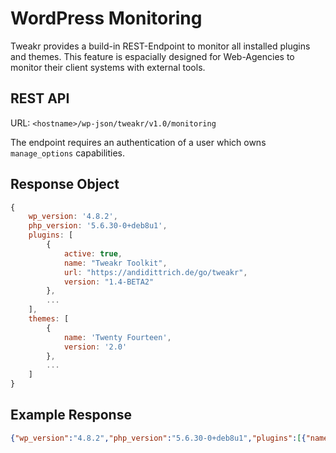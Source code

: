 WordPress Monitoring
=================================

Tweakr provides a build-in REST-Endpoint to monitor all installed plugins and themes. 
This feature is espacially designed for Web-Agencies to monitor their client systems with external tools.

## REST API ##

URL: `<hostname>/wp-json/tweakr/v1.0/monitoring`

The endpoint requires an authentication of a user which owns `manage_options` capabilities.

## Response Object ##

```javascript
{
    wp_version: '4.8.2',
    php_version: '5.6.30-0+deb8u1',
    plugins: [
        {
            active: true,
            name: "Tweakr Toolkit",
            url: "https://andidittrich.de/go/tweakr",
            version: "1.4-BETA2"
        },
        ...
    ],
    themes: [
        {
            name: 'Twenty Fourteen',
            version: '2.0'
        },
        ...
    ]
}

```

## Example Response ##

```json
{"wp_version":"4.8.2","php_version":"5.6.30-0+deb8u1","plugins":[{"name":"bbPress","version":"2.5.12","url":"https:\/\/bbpress.org","active":false},{"name":"BuddyPress","version":"2.8.2","url":"https:\/\/buddypress.org\/","active":false},{"name":"Cryptex - E-Mail Address Protection","version":"6.0","url":"https:\/\/andidittrich.de\/go\/cryptex","active":false},{"name":"Enlighter - Customizable Syntax Highlighter","version":"3.5","url":"https:\/\/enlighterjs.org","active":true},{"name":"Enlighter Pro","version":"3.1-BETA2","url":"http:\/\/enlighterjs.org","active":false},{"name":"Jetpack by WordPress.com","version":"4.9","url":"http:\/\/jetpack.com","active":false},{"name":"Rewrite Rules Inspector","version":"1.2.1","url":"http:\/\/wordpress.org\/extend\/plugins\/rewrite-rules-inspector\/","active":false},{"name":"TESTCASE1","version":"1.2-BETA1","url":"https:\/\/andidittrich.de\/go\/tweakr","active":false},{"name":"TinyMCE Advanced","version":"4.5.6","url":"http:\/\/www.laptoptips.ca\/projects\/tinymce-advanced\/","active":false},{"name":"Tweakr Toolkit","version":"1.4-BETA2","url":"https:\/\/andidittrich.de\/go\/tweakr","active":true},{"name":"WP Super Cache","version":"1.4.9","url":"https:\/\/wordpress.org\/plugins\/wp-super-cache\/","active":false}],"themes":[{"name":"Hueman","version":"3.3.20"},{"name":"Test Theme","version":"1.0.0"},{"name":"Twenty Fifteen","version":"1.8"},{"name":"Twenty Fourteen","version":"2.0"},{"name":"Twenty Sixteen","version":"1.3"},{"name":"Twenty Thirteen","version":"2.1"}]}
```